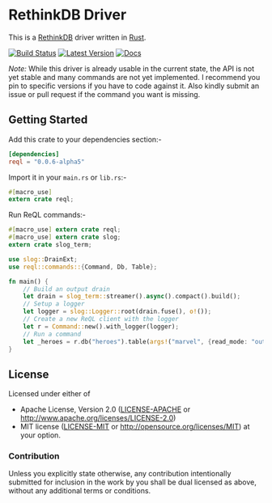 # RethinkDB Driver

This is a [RethinkDB] driver written in [Rust].

[RethinkDB]: https://www.rethinkdb.com
[Rust]: https://www.rust-lang.org

[![Build Status](https://travis-ci.org/rust-rethinkdb/reql.svg?branch=master)](https://travis-ci.org/rust-rethinkdb/reql) [![Latest Version](https://img.shields.io/crates/v/reql.svg)](https://crates.io/crates/reql) [![Docs](https://docs.rs/reql/badge.svg)](https://docs.rs/reql)

*Note:* While this driver is already usable in the current state, the API is not yet stable and many commands are not yet implemented. I recommend you pin to specific versions if you have to code against it. Also kindly submit an issue or pull request if the command you want is missing.

## Getting Started

Add this crate to your dependencies section:-

```toml
[dependencies]
reql = "0.0.6-alpha5"
```

Import it in your `main.rs` or `lib.rs`:-

```rust
#[macro_use]
extern crate reql;
```

Run ReQL commands:-

```rust
#[macro_use] extern crate reql;
#[macro_use] extern crate slog;
extern crate slog_term;

use slog::DrainExt;
use reql::commands::{Command, Db, Table};

fn main() {
    // Build an output drain
    let drain = slog_term::streamer().async().compact().build();
    // Setup a logger
    let logger = slog::Logger::root(drain.fuse(), o!());
    // Create a new ReQL client with the logger
    let r = Command::new().with_logger(logger);
    // Run a command
    let _heroes = r.db("heroes").table(args!("marvel", {read_mode: "outdated"}));
}
```

## License

Licensed under either of
* Apache License, Version 2.0 ([LICENSE-APACHE](LICENSE-APACHE) or http://www.apache.org/licenses/LICENSE-2.0)
* MIT license ([LICENSE-MIT](LICENSE-MIT) or http://opensource.org/licenses/MIT)
at your option.

### Contribution

Unless you explicitly state otherwise, any contribution intentionally submitted
for inclusion in the work by you shall be dual licensed as above, without any
additional terms or conditions.
